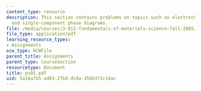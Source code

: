 ```yaml
---
content_type: resource
description: This section contains problems on topics such as electrochemistry, thermodynamics,
  and single-component phase diagrams.
file: /media/courses/3-012-fundamentals-of-materials-science-fall-2005/5a16a765ad032fb8dc6a35bb373c14ac_ps05.pdf
file_type: application/pdf
learning_resource_types:
- Assignments
ocw_type: OCWFile
parent_title: Assignments
parent_type: CourseSection
resourcetype: Document
title: ps05.pdf
uid: 5a16a765-ad03-2fb8-dc6a-35bb373c14ac
---
```

